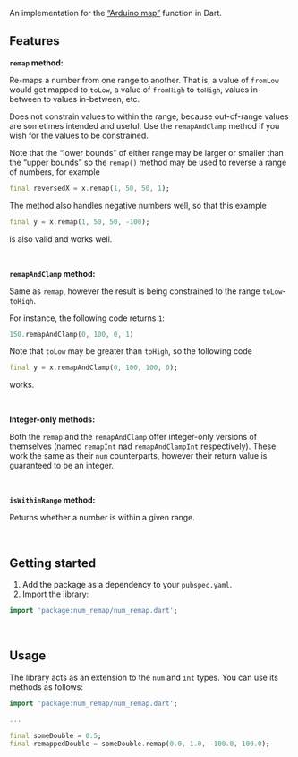 <!-- 
This README describes the package. If you publish this package to pub.dev,
this README's contents appear on the landing page for your package.

For information about how to write a good package README, see the guide for
[writing package pages](https://dart.dev/guides/libraries/writing-package-pages). 

For general information about developing packages, see the Dart guide for
[creating packages](https://dart.dev/guides/libraries/create-library-packages)
and the Flutter guide for
[developing packages and plugins](https://flutter.dev/developing-packages). 
-->

An implementation for the [“Arduino map”](https://www.arduino.cc/reference/en/language/functions/math/map/) function in Dart.

## Features

**`remap` method:**

Re-maps a number from one range to another. That is, a value of `fromLow` would
get mapped to `toLow`, a value of `fromHigh` to `toHigh`, values in-between to values
in-between, etc.

Does not constrain values to within the range, because out-of-range values are
sometimes intended and useful. Use the `remapAndClamp` method if you wish for
the values to be constrained.

Note that the “lower bounds” of either range may be larger or smaller than the
“upper bounds” so the `remap()` method may be used to reverse a range of numbers,
for example
```dart
final reversedX = x.remap(1, 50, 50, 1);
```

The method also handles negative numbers well, so that this example
```dart
final y = x.remap(1, 50, 50, -100);
```
is also valid and works well.

<br>

**`remapAndClamp` method:**

Same as `remap`, however the result is being constrained to the range
`toLow`-`toHigh`.

For instance, the following code returns `1`:
```dart
150.remapAndClamp(0, 100, 0, 1)
```

Note that `toLow` may be greater than `toHigh`, so the following code
```dart
final y = x.remapAndClamp(0, 100, 100, 0);
```
works.

<br>

**Integer-only methods:**

Both the `remap` and the `remapAndClamp` offer integer-only versions of themselves (named `remapInt` nad `remapAndClampInt` respectively). These work the same as their `num` counterparts, however their return value is guaranteed to be an integer.

<br>

**`isWithinRange` method:**

Returns whether a number is within a given range.

<br>

## Getting started

1. Add the package as a dependency to your `pubspec.yaml`.
2. Import the library:

```dart
import 'package:num_remap/num_remap.dart';
```

<br>

## Usage

The library acts as an extension to the `num` and `int` types. You can use its methods as follows:

```dart
import 'package:num_remap/num_remap.dart';

...

final someDouble = 0.5;
final remappedDouble = someDouble.remap(0.0, 1.0, -100.0, 100.0);
```
